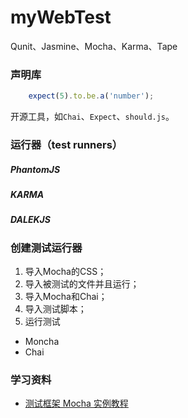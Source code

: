 # myWebTest

Qunit、Jasmine、Mocha、Karma、Tape

### 声明库
```javascript
    expect(5).to.be.a('number');
```
开源工具，如`Chai`、`Expect`、`should.js`。

### 运行器（test runners）

##### PhantomJS

##### KARMA

##### DALEKJS


### 创建测试运行器
1. 导入Mocha的CSS；
2. 导入被测试的文件并且运行；
3. 导入Mocha和Chai；
4. 导入测试脚本；
5. 运行测试

* Moncha
* Chai

### 学习资料
* [测试框架 Mocha 实例教程](http://www.ruanyifeng.com/blog/2015/12/a-mocha-tutorial-of-examples.html)